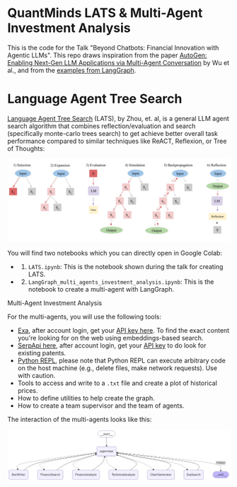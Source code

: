 # QuantMinds LATS & Multi-Agent Investment Analysis


This is the code for the Talk "Beyond Chatbots: Financial Innovation with Agentic LLMs". This repo draws inspiration from the paper [AutoGen: Enabling Next-Gen LLM Applications via Multi-Agent Conversation](https://arxiv.org/abs/2308.08155) by Wu et al., and from the [examples from LangGraph](https://github.com/langchain-ai/langgraph/tree/main/examples/multi_agent). 

# Language Agent Tree Search

[Language Agent Tree Search](https://arxiv.org/abs/2310.04406) (LATS), by Zhou, et. al, is a general LLM agent search algorithm that combines reflection/evaluation and search (specifically monte-carlo trees search) to get achieve better overall task performance compared to similar techniques like ReACT, Reflexion, or Tree of Thoughts:

![LATS.jpg](resources%2FLATS.jpg)

You will find two notebooks which you can directly open in Google Colab:

- 1. `LATS.ipynb`: This is the notebook shown during the talk for creating LATS. 
- 2. `LangGraph_multi_agents_investment_analysis.ipynb`: This is the notebook to create a multi-agent with LangGraph. 

Multi-Agent Investment Analysis

For the multi-agents, you will use the following tools:

  - [Exa](https://exa.ai/search), after account login, get your [API key here](https://docs.exa.ai/reference/getting-started-with-python). To find the exact content you're looking for on the web using embeddings-based search.  
  - [SerpApi here](https://serpapi.com/), after account login, get your [API key](https://serpapi.com/dashboard) to do look for existing patents.
  - [Python REPL](https://python.langchain.com/docs/integrations/tools/python/), please note that Python REPL can execute arbitrary code on the host machine (e.g., delete files, make network requests). Use with caution.
  - Tools to access and write to a `.txt` file and create a plot of historical prices.
- How to define utilities to help create the graph.
- How to create a team supervisor and the team of agents.


The interaction of the multi-agents looks like this:

![graph.jpeg](resources%2Fgraph.jpeg)